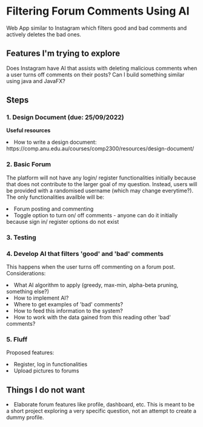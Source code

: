 # Filtering Forum Comments Using AI
Web App similar to Instagram which filters good and bad comments and actively deletes the bad ones.

## Features I'm trying to explore
Does Instagram have AI that assists with deleting malicious comments when a user turns off comments on their posts? Can I build something similar using java and JavaFX?

## Steps

### 1. Design Document (due: 25/09/2022)
**Useful resources**
<li> How to write a design document: https://comp.anu.edu.au/courses/comp2300/resources/design-document/

### 2. Basic Forum
The platform will not have any login/ register functionalities initially because that does not contribute to the larger goal of my question. Instead, users will be provided with a randomised username (which may change everytime?). The only functionalities availble will be: 
<li> Forum posting and commenting
<li> Toggle option to turn on/ off comments - anyone can do it initially because sign in/ register options do not exist

### 3. Testing

### 4. Develop AI that filters 'good' and 'bad' comments
This happens when the user turns off commenting on a forum post.
Considerations:
<li> What AI algorithm to apply (greedy, max-min, alpha-beta pruning, something else?)
<li> How to implement AI?
<li> Where to get examples of 'bad' comments?
<li> How to feed this information to the system?
<li> How to work with the data gained from this reading other 'bad' comments?

### 5. Fluff
Proposed features:
<li> Register, log in functionalities
<li> Upload pictures to forums

## Things I do not want
<li> Elaborate forum features like profile, dashboard, etc. This is meant to be a short project exploring a very specific question, not an attempt to create a dummy profile.



